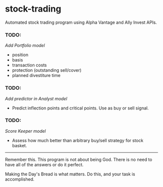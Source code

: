 # stock-trading
Automated stock trading program using Alpha Vantage and Ally Invest APIs.

### TODO:  
*Add Portfolio model*
- position
- basis
- transaction costs
- protection (outstanding sell/cover)
- planned divestiture time

### TODO:  
*Add predictor in Analyst model*
- Predict inflection points and critical points. Use as buy or sell signal.

### TODO:  
*Score Keeper model*
- Assess how much better than arbitrary buy/sell strategy for stock basket.

---

Remember this. This program is not about being God. There is no need to have all of the answers or do it perfect.

Making the Day's Bread is what matters. Do this, and your task is accomplished.